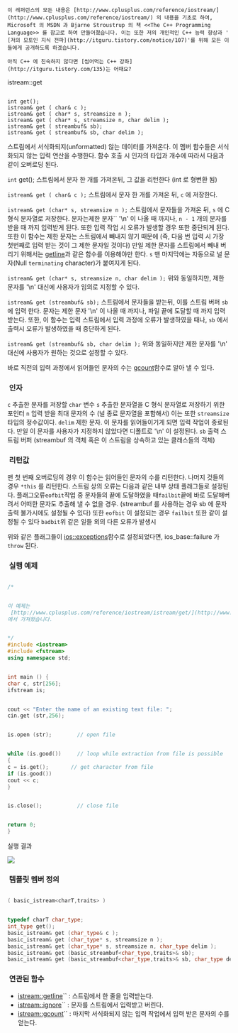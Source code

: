 






```warning
이 레퍼런스의 모든 내용은 [http://www.cplusplus.com/reference/iostream/](http://www.cplusplus.com/reference/iostream/) 의 내용을 기초로 하여, Microsoft 의 MSDN 과 Bjarne Stroustrup 의 책 <<The C++ Programming Language>> 를 참고로 하여 만들어졌습니다. 이는 또한 저의 개인적인 C++ 능력 향상과 ' [저의 모토인 지식 전파](http://itguru.tistory.com/notice/107)'를 위해 모든 이들에게 공개하도록 하겠습니다.
```

```info
아직 C++ 에 친숙하지 않다면 [씹어먹는 C++ 강좌](http://itguru.tistory.com/135)는 어때요?
```






istream::get






```info

int get();
istream& get ( char& c );
istream& get ( char* s, streamsize n );
istream& get ( char* s, streamsize n, char delim );
istream& get ( streambuf& sb);
istream& get ( streambuf& sb, char delim );
```



스트림에서 서식화되지(unformatted) 않는 데이터를 가져온다.
이 멤버 함수들은 서식화되지 않는 입력 연산을 수행한다. 함수 호출 시 인자의 타입과 개수에 따라서 다음과 같이 오버로딩 된다.


`int` get();
스트림에서 문자 한 개를 가져온뒤, 그 값을 리턴한다 (int 로 형변환 됨)


`istream& get ( char& c );`
스트림에서 문자 한 개를 가져온 뒤, `c` 에 저장한다.


`istream& get (char* s, streamsize n );`
스트림에서 문자들을 가져온 뒤, `s` 에 C 형식 문자열로 저장한다. 문자는제한 문자`` '\n' 이 나올 때 까지나, `n - 1` 개의 문자를 받을 때 까지 입력받게 된다. 또한 입력 작업 시 오류가 발생할 경우 또한 중단되게 된다. 또한 이 함수는 제한 문자는 스트림에서 빼내지 않기 때문에 (즉, 다음 번 입력 시 가장 첫번째로 입력 받는 것이 그 제한 문자일 것이다) 만일 제한 문자를 스트림에서 빼내 버리기 위해서는 [getline](http://itguru.tistory.com/149)과 같은 함수를 이용해야만 한다. `s` 맨 마지막에는 자동으로 널 문자(Null `terminating` character)가 붙여지게 된다.


`istream& get (char* s, streamsize n, char delim );`
위와 동일하지만, 제한 문자를 '\n' 대신에 사용자가 임의로 지정할 수 있다.


`istream& get (streambuf& sb);`
스트림에서 문자들을 받는뒤, 이를 스트림 버퍼 `sb` 에 입력 한다. 문자는 제한 문자 '\n' 이 나올 때 까지나, 파일 끝에 도달할 때 까지 입력 받는다. 또한, 이 함수는 입력 스트림에서 입력 과정에 오류가 발생하였을 때나, `sb` 에서 출력시 오류가 발생하였을 때 중단하게 된다.


`istream& get (streambuf& sb, char delim );`
위와 동일하지만 제한 문자를 '\n' 대신에 사용자가 원하는 것으로 설정할 수 있다.


바로 직전의 입력 과정에서 읽어들인 문자의 수는 [gcount](http://itguru.tistory.com/192)함수로 알아 낼 수 있다.






###  인자


`c`
추출한 문자를 저장할 `char` 변수
`s`
추출한 문자열을 C 형식 문자열로 저장하기 위한 포인터
`n`
입력 받을 최대 문자의 수 (널 종료 문자열을 포함해서) 이는 또한 `streamsize` 타입의 정수값이다.
`delim`
제한 문자. 이 문자를 읽어들이기게 되면 입력 작업이 종료된다. 만일 이 문자를 사용자가 지정하지 않았다면 디폴트로 '\n' 이 설정된다.
`sb`
출력 스트림 버퍼 (streambuf 의 객체 혹은 이 스트림을 상속하고 있는 클래스들의 객체)


###  리턴값




맨 첫 번째 오버로딩의 경우 이 함수는 읽어들인 문자의 수를 리턴한다. 나머지 것들의 경우 `*this` 를 리턴한다.
스트림 상의 오류는 다음과 같은 내부 상태 플래그들로 설정된다.
플래그오류`eofbit`작업 중 문자들의 끝에 도달하였을 때`failbit`끝에 바로 도달해버려서 어떠한 문자도 추출해 낼 수 없을 경우. (streambuf 를 사용하는 경우 sb 에 문자 출력 불가시에도 설정될 수 있다) 또한 `eofbit` 이 설정되는 경우 `failbit` 또한 같이 설정될 수 있다
`badbit`위 같은 일들 외의 다른 오류가 발생시


위와 같은 플래그들이 [ios::exceptions](http://itguru.tistory.com/150)함수로 설정되었다면, ios_base::failure 가 `throw` 된다.


###  실행 예제




```cpp

/*


이 예제는
 [http://www.cplusplus.com/reference/iostream/istream/get/](http://www.cplusplus.com/reference/iostream/istream/get/)
에서 가져왔습니다.


*/
#include <iostream>
#include <fstream>
using namespace std;


int main () {
char c, str[256];
ifstream is;


cout << "Enter the name of an existing text file: ";
cin.get (str,256);


is.open (str);        // open file


while (is.good())     // loop while extraction from file is possible
{
c = is.get();       // get character from file
if (is.good())
cout << c;
}


is.close();           // close file


return 0;
}
```



실행 결과




![](http://img1.daumcdn.net/thumb/R1920x0/?fname=http%3A%2F%2Fcfile9.uf.tistory.com%2Fimage%2F130C9946509A59621796E3)







###  템플릿 멤버 정의




```cpp

( basic_istream<charT,traits> )


typedef charT char_type;
int_type get();
basic_istream& get (char_type& c );
basic_istream& get (char_type* s, streamsize n );
basic_istream& get (char_type* s, streamsize n, char_type delim );
basic_istream& get (basic_streambuf<char_type,traits>& sb);
basic_istream& get (basic_streambuf<char_type,traits>& sb, char_type delim );
```







###  연관된 함수


*  [istream::getline](http://itguru.tistory.com/149)`` : 스트림에서 한 줄을 입력받는다.
*  [istream::ignore](http://itguru.tistory.com/193)`` : 문자를 스트림에서 입력받고 버린다.
*  [istream::gcount](http://itguru.tistory.com/192)`` : 마지막 서식화되지 않는 입력 작업에서 입력 받은 문자의 수를 얻는다.



